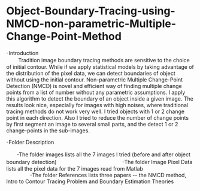 # Object-Boundary-Tracing-using-NMCD-non-parametric-Multiple-Change-Point-Method
-Introduction                                                                                                                             
　　
 Tradition image boundary tracing methods are sensitive to the choice of initial contour. While if we apply statistical models by taking advantage of the distribution of the pixel data, we can detect boundaries of object without using the initial contour. Non-parametric Multiple Change-Point Detection (NMCD) is novel and efficient way of finding multiple change points from a list of number without any parametric assumptions. I apply this algorithm to detect the boundary of an object inside a given image. The results look nice, especially for images with high noises, where traditional tracing methods do not work very well. I tried objects with 1 or 2 change point in each direction. Also I tried to reduce the number of change points by first segment an image to several small parts, and the detect 1 or 2 change-points in the sub-images.


   
-Folder Description     

　　-The folder images lists all the 7 images I tried (before and after object boundary detection)                                         
  　-The folder Image Pixel Data lists all the pixel data for the 7 images read from Matlab                                                
   -The folder References lists three papers -- the NMCD method, Intro to Contour Tracing Problem and Boundary Estimation Theories
